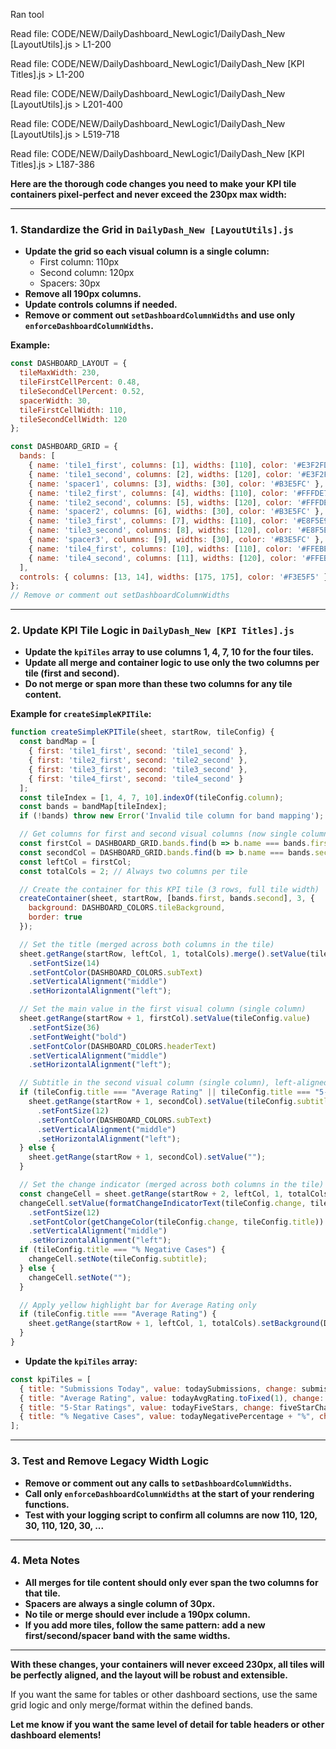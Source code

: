 
Ran tool

Read file: CODE/NEW/DailyDashboard_NewLogic1/DailyDash_New [LayoutUtils].js > L1-200

Read file: CODE/NEW/DailyDashboard_NewLogic1/DailyDash_New [KPI Titles].js > L1-200

Read file: CODE/NEW/DailyDashboard_NewLogic1/DailyDash_New [LayoutUtils].js > L201-400

Read file: CODE/NEW/DailyDashboard_NewLogic1/DailyDash_New [LayoutUtils].js > L519-718

Read file: CODE/NEW/DailyDashboard_NewLogic1/DailyDash_New [KPI Titles].js > L187-386




**Here are the thorough code changes you need to make your KPI tile containers pixel-perfect and never exceed the 230px max width:**

---

### 1. **Standardize the Grid in `DailyDash_New [LayoutUtils].js`**

- **Update the grid so each visual column is a single column:**
  - First column: 110px
  - Second column: 120px
  - Spacers: 30px
- **Remove all 190px columns.**
- **Update controls columns if needed.**
- **Remove or comment out `setDashboardColumnWidths` and use only `enforceDashboardColumnWidths`.**

**Example:**
```js
const DASHBOARD_LAYOUT = {
  tileMaxWidth: 230,
  tileFirstCellPercent: 0.48,
  tileSecondCellPercent: 0.52,
  spacerWidth: 30,
  tileFirstCellWidth: 110,
  tileSecondCellWidth: 120
};

const DASHBOARD_GRID = {
  bands: [
    { name: 'tile1_first', columns: [1], widths: [110], color: '#E3F2FD' }, // A
    { name: 'tile1_second', columns: [2], widths: [120], color: '#E3F2FD' }, // B
    { name: 'spacer1', columns: [3], widths: [30], color: '#B3E5FC' }, // C
    { name: 'tile2_first', columns: [4], widths: [110], color: '#FFFDE7' }, // D
    { name: 'tile2_second', columns: [5], widths: [120], color: '#FFFDE7' }, // E
    { name: 'spacer2', columns: [6], widths: [30], color: '#B3E5FC' }, // F
    { name: 'tile3_first', columns: [7], widths: [110], color: '#E8F5E9' }, // G
    { name: 'tile3_second', columns: [8], widths: [120], color: '#E8F5E9' }, // H
    { name: 'spacer3', columns: [9], widths: [30], color: '#B3E5FC' }, // I
    { name: 'tile4_first', columns: [10], widths: [110], color: '#FFEBEE' }, // J
    { name: 'tile4_second', columns: [11], widths: [120], color: '#FFEBEE' } // K
  ],
  controls: { columns: [13, 14], widths: [175, 175], color: '#F3E5F5' } // M, N
};
// Remove or comment out setDashboardColumnWidths
```

---

### 2. **Update KPI Tile Logic in `DailyDash_New [KPI Titles].js`**

- **Update the `kpiTiles` array to use columns 1, 4, 7, 10 for the four tiles.**
- **Update all merge and container logic to use only the two columns per tile (first and second).**
- **Do not merge or span more than these two columns for any tile content.**

**Example for `createSimpleKPITile`:**
```js
function createSimpleKPITile(sheet, startRow, tileConfig) {
  const bandMap = [
    { first: 'tile1_first', second: 'tile1_second' },
    { first: 'tile2_first', second: 'tile2_second' },
    { first: 'tile3_first', second: 'tile3_second' },
    { first: 'tile4_first', second: 'tile4_second' }
  ];
  const tileIndex = [1, 4, 7, 10].indexOf(tileConfig.column);
  const bands = bandMap[tileIndex];
  if (!bands) throw new Error('Invalid tile column for band mapping');

  // Get columns for first and second visual columns (now single columns)
  const firstCol = DASHBOARD_GRID.bands.find(b => b.name === bands.first).columns[0];
  const secondCol = DASHBOARD_GRID.bands.find(b => b.name === bands.second).columns[0];
  const leftCol = firstCol;
  const totalCols = 2; // Always two columns per tile

  // Create the container for this KPI tile (3 rows, full tile width)
  createContainer(sheet, startRow, [bands.first, bands.second], 3, {
    background: DASHBOARD_COLORS.tileBackground,
    border: true
  });

  // Set the title (merged across both columns in the tile)
  sheet.getRange(startRow, leftCol, 1, totalCols).merge().setValue(tileConfig.title)
    .setFontSize(14)
    .setFontColor(DASHBOARD_COLORS.subText)
    .setVerticalAlignment("middle")
    .setHorizontalAlignment("left");

  // Set the main value in the first visual column (single column)
  sheet.getRange(startRow + 1, firstCol).setValue(tileConfig.value)
    .setFontSize(36)
    .setFontWeight("bold")
    .setFontColor(DASHBOARD_COLORS.headerText)
    .setVerticalAlignment("middle")
    .setHorizontalAlignment("left");

  // Subtitle in the second visual column (single column), left-aligned
  if (tileConfig.title === "Average Rating" || tileConfig.title === "5-Star Ratings") {
    sheet.getRange(startRow + 1, secondCol).setValue(tileConfig.subtitle)
      .setFontSize(12)
      .setFontColor(DASHBOARD_COLORS.subText)
      .setVerticalAlignment("middle")
      .setHorizontalAlignment("left");
  } else {
    sheet.getRange(startRow + 1, secondCol).setValue("");
  }

  // Set the change indicator (merged across both columns in the tile)
  const changeCell = sheet.getRange(startRow + 2, leftCol, 1, totalCols).merge();
  changeCell.setValue(formatChangeIndicatorText(tileConfig.change, tileConfig.subtitle, tileConfig.title))
    .setFontSize(12)
    .setFontColor(getChangeColor(tileConfig.change, tileConfig.title))
    .setVerticalAlignment("middle")
    .setHorizontalAlignment("left");
  if (tileConfig.title === "% Negative Cases") {
    changeCell.setNote(tileConfig.subtitle);
  } else {
    changeCell.setNote("");
  }

  // Apply yellow highlight bar for Average Rating only
  if (tileConfig.title === "Average Rating") {
    sheet.getRange(startRow + 1, leftCol, 1, totalCols).setBackground(DASHBOARD_COLORS.warning);
  }
}
```

- **Update the `kpiTiles` array:**
```js
const kpiTiles = [
  { title: "Submissions Today", value: todaySubmissions, change: submissionChange, subtitle: "vs. yesterday", column: 1 },
  { title: "Average Rating", value: todayAvgRating.toFixed(1), change: avgRatingChange, subtitle: "(out of 5.0)", column: 4 },
  { title: "5-Star Ratings", value: todayFiveStars, change: fiveStarChange, subtitle: fiveStarPercentage + "% of total", column: 7 },
  { title: "% Negative Cases", value: todayNegativePercentage + "%", change: negativePercentageChange, subtitle: "Action needed: " + todayNegatives + " cases", column: 10 }
];
```

---

### 3. **Test and Remove Legacy Width Logic**

- **Remove or comment out any calls to `setDashboardColumnWidths`.**
- **Call only `enforceDashboardColumnWidths` at the start of your rendering functions.**
- **Test with your logging script to confirm all columns are now 110, 120, 30, 110, 120, 30, ...**

---

### 4. **Meta Notes**

- **All merges for tile content should only ever span the two columns for that tile.**
- **Spacers are always a single column of 30px.**
- **No tile or merge should ever include a 190px column.**
- **If you add more tiles, follow the same pattern: add a new first/second/spacer band with the same widths.**

---

**With these changes, your containers will never exceed 230px, all tiles will be perfectly aligned, and the layout will be robust and extensible.**

If you want the same for tables or other dashboard sections, use the same grid logic and only merge/format within the defined bands.

**Let me know if you want the same level of detail for table headers or other dashboard elements!**
